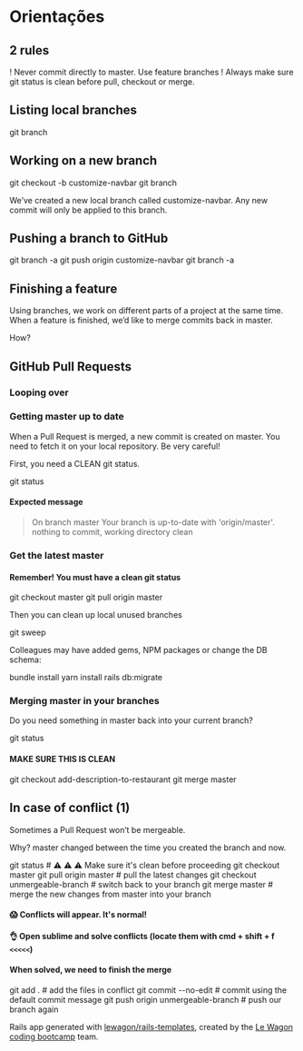 # Orientações

## 2 rules

 !   Never commit directly to master. Use feature branches
 !   Always make sure git status is clean before pull, checkout or merge.

## Listing local branches

git branch

## Working on a new branch

git checkout -b customize-navbar
git branch

We’ve created a new local branch called customize-navbar.
Any new commit will only be applied to this branch.

## Pushing a branch to GitHub

git branch -a
git push origin customize-navbar
git branch -a

## Finishing a feature

Using branches, we work on different parts of a project at the same time.
When a feature is finished, we’d like to merge commits back in master.

How?

## GitHub Pull Requests

### Looping over

### Getting master up to date

When a Pull Request is merged, a new commit is created on master.
You need to fetch it on your local repository.
Be very careful!

First, you need a CLEAN git status.

git status
#### Expected message
> On branch master
> Your branch is up-to-date with 'origin/master'.
> nothing to commit, working directory clean

### Get the latest master

#### Remember! You must have a **clean** git status
git checkout master
git pull origin master

Then you can clean up local unused branches

git sweep

Colleagues may have added gems, NPM packages or change the DB schema:

bundle install
yarn install
rails db:migrate

### Merging master in your branches

Do you need something in master back into your current branch?

git status
#### MAKE SURE THIS IS CLEAN
git checkout add-description-to-restaurant
git merge master



## In case of conflict (1)

Sometimes a Pull Request won’t be mergeable.

Why? master changed between the time you created the branch and now.

git status      # ⚠️ ⚠️ ⚠️ Make sure it's clean before proceeding
git checkout master
git pull origin master          # pull the latest changes
git checkout unmergeable-branch # switch back to your branch
git merge master                # merge the new changes from master into your branch

#### 😱 Conflicts will appear. It's normal!
#### 👌 Open sublime and solve conflicts (locate them with cmd + shift + f `<<<<<`)
#### When solved, we need to finish the merge

git add .                           # add the files in conflict
git commit --no-edit                # commit using the default commit message
git push origin unmergeable-branch  # push our branch again




Rails app generated with [lewagon/rails-templates](https://github.com/lewagon/rails-templates), created by the [Le Wagon coding bootcamp](https://www.lewagon.com) team.
